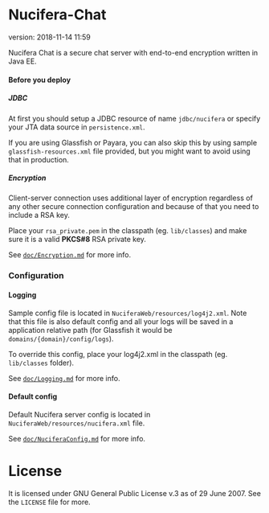 # Nucifera-Chat
version: 2018-11-14 11:59

Nucifera Chat is a secure chat server with end-to-end encryption written in Java EE.

#### Before you deploy
##### JDBC
At first you should setup a JDBC resource of name `jdbc/nucifera` or specify your JTA data source in `persistence.xml`.

If you are using Glassfish or Payara, you can also skip this by using sample `glassfish-resources.xml` file provided,
but you might want to avoid using that in production.

##### Encryption
Client-server connection uses additional layer of encryption regardless of any other secure connection configuration and because of that you need to include a RSA key.

Place your `rsa_private.pem` in the classpath (eg. `lib/classes`) and make sure it is a valid **PKCS#8** RSA private key.

See [`doc/Encryption.md`](https://github.com/SudoWaster/Nucifera-Chat/blob/master/doc/Encryption.md) for more info.

### Configuration
#### Logging
Sample config file is located in `NuciferaWeb/resources/log4j2.xml`. Note that this file is also default config and all your logs 
will be saved in a application relative path (for Glassfish it would be `domains/{domain}/config/logs`).

To override this config, place your log4j2.xml in the classpath (eg. `lib/classes` folder).

See [`doc/Logging.md`](https://github.com/SudoWaster/Nucifera-Chat/blob/master/doc/Logging.md) for more info.

#### Default config
Default Nucifera server config is located in `NuciferaWeb/resources/nucifera.xml` file. 

See [`doc/NuciferaConfig.md`](https://github.com/SudoWaster/Nucifera-Chat/blob/master/doc/NuciferaConfig.md) for more info.

# License
It is licensed under GNU General Public License v.3 as of 29 June 2007. See the `LICENSE` file for more.
